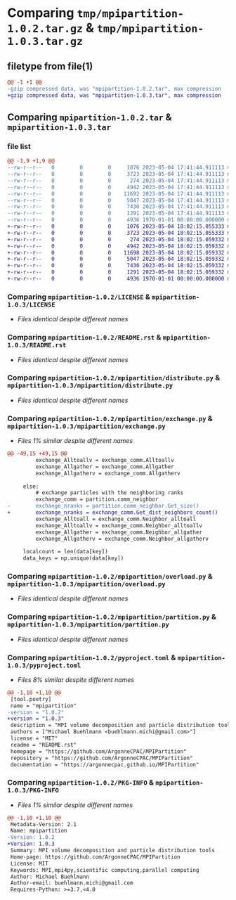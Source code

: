 # Comparing `tmp/mpipartition-1.0.2.tar.gz` & `tmp/mpipartition-1.0.3.tar.gz`

## filetype from file(1)

```diff
@@ -1 +1 @@
-gzip compressed data, was "mpipartition-1.0.2.tar", max compression
+gzip compressed data, was "mpipartition-1.0.3.tar", max compression
```

## Comparing `mpipartition-1.0.2.tar` & `mpipartition-1.0.3.tar`

### file list

```diff
@@ -1,9 +1,9 @@
--rw-r--r--   0        0        0     1076 2023-05-04 17:41:44.911113 mpipartition-1.0.2/LICENSE
--rw-r--r--   0        0        0     3723 2023-05-04 17:41:44.911113 mpipartition-1.0.2/README.rst
--rw-r--r--   0        0        0      274 2023-05-04 17:41:44.911113 mpipartition-1.0.2/mpipartition/__init__.py
--rw-r--r--   0        0        0     4942 2023-05-04 17:41:44.911113 mpipartition-1.0.2/mpipartition/distribute.py
--rw-r--r--   0        0        0    11692 2023-05-04 17:41:44.911113 mpipartition-1.0.2/mpipartition/exchange.py
--rw-r--r--   0        0        0     5047 2023-05-04 17:41:44.911113 mpipartition-1.0.2/mpipartition/overload.py
--rw-r--r--   0        0        0     7430 2023-05-04 17:41:44.911113 mpipartition-1.0.2/mpipartition/partition.py
--rw-r--r--   0        0        0     1291 2023-05-04 17:41:44.911113 mpipartition-1.0.2/pyproject.toml
--rw-r--r--   0        0        0     4936 1970-01-01 00:00:00.000000 mpipartition-1.0.2/PKG-INFO
+-rw-r--r--   0        0        0     1076 2023-05-04 18:02:15.055333 mpipartition-1.0.3/LICENSE
+-rw-r--r--   0        0        0     3723 2023-05-04 18:02:15.055333 mpipartition-1.0.3/README.rst
+-rw-r--r--   0        0        0      274 2023-05-04 18:02:15.059332 mpipartition-1.0.3/mpipartition/__init__.py
+-rw-r--r--   0        0        0     4942 2023-05-04 18:02:15.059332 mpipartition-1.0.3/mpipartition/distribute.py
+-rw-r--r--   0        0        0    11698 2023-05-04 18:02:15.059332 mpipartition-1.0.3/mpipartition/exchange.py
+-rw-r--r--   0        0        0     5047 2023-05-04 18:02:15.059332 mpipartition-1.0.3/mpipartition/overload.py
+-rw-r--r--   0        0        0     7430 2023-05-04 18:02:15.059332 mpipartition-1.0.3/mpipartition/partition.py
+-rw-r--r--   0        0        0     1291 2023-05-04 18:02:15.059332 mpipartition-1.0.3/pyproject.toml
+-rw-r--r--   0        0        0     4936 1970-01-01 00:00:00.000000 mpipartition-1.0.3/PKG-INFO
```

### Comparing `mpipartition-1.0.2/LICENSE` & `mpipartition-1.0.3/LICENSE`

 * *Files identical despite different names*

### Comparing `mpipartition-1.0.2/README.rst` & `mpipartition-1.0.3/README.rst`

 * *Files identical despite different names*

### Comparing `mpipartition-1.0.2/mpipartition/distribute.py` & `mpipartition-1.0.3/mpipartition/distribute.py`

 * *Files identical despite different names*

### Comparing `mpipartition-1.0.2/mpipartition/exchange.py` & `mpipartition-1.0.3/mpipartition/exchange.py`

 * *Files 1% similar despite different names*

```diff
@@ -49,15 +49,15 @@
         exchange_Alltoallv = exchange_comm.Alltoallv
         exchange_Allgather = exchange_comm.Allgather
         exchange_Allgatherv = exchange_comm.Allgatherv
 
     else:
         # exchange particles with the neighboring ranks
         exchange_comm = partition.comm_neighbor
-        exchange_nranks = partition.comm_neighbor.Get_size()
+        exchange_nranks = exchange_comm.Get_dist_neighbors_count()
         exchange_Alltoall = exchange_comm.Neighbor_alltoall
         exchange_Alltoallv = exchange_comm.Neighbor_alltoallv
         exchange_Allgather = exchange_comm.Neighbor_allgather
         exchange_Allgatherv = exchange_comm.Neighbor_allgatherv
 
     localcount = len(data[key])
     data_keys = np.unique(data[key])
```

### Comparing `mpipartition-1.0.2/mpipartition/overload.py` & `mpipartition-1.0.3/mpipartition/overload.py`

 * *Files identical despite different names*

### Comparing `mpipartition-1.0.2/mpipartition/partition.py` & `mpipartition-1.0.3/mpipartition/partition.py`

 * *Files identical despite different names*

### Comparing `mpipartition-1.0.2/pyproject.toml` & `mpipartition-1.0.3/pyproject.toml`

 * *Files 8% similar despite different names*

```diff
@@ -1,10 +1,10 @@
 [tool.poetry]
 name = "mpipartition"
-version = "1.0.2"
+version = "1.0.3"
 description = "MPI volume decomposition and particle distribution tools"
 authors = ["Michael Buehlmann <buehlmann.michi@gmail.com>"]
 license = "MIT"
 readme = "README.rst"
 homepage = "https://github.com/ArgonneCPAC/MPIPartition"
 repository = "https://github.com/ArgonneCPAC/MPIPartition"
 documentation = "https://argonnecpac.github.io/MPIPartition"
```

### Comparing `mpipartition-1.0.2/PKG-INFO` & `mpipartition-1.0.3/PKG-INFO`

 * *Files 1% similar despite different names*

```diff
@@ -1,10 +1,10 @@
 Metadata-Version: 2.1
 Name: mpipartition
-Version: 1.0.2
+Version: 1.0.3
 Summary: MPI volume decomposition and particle distribution tools
 Home-page: https://github.com/ArgonneCPAC/MPIPartition
 License: MIT
 Keywords: MPI,mpi4py,scientific computing,parallel computing
 Author: Michael Buehlmann
 Author-email: buehlmann.michi@gmail.com
 Requires-Python: >=3.7,<4.0
```

